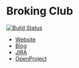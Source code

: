 # Broking Club
[![Build Status](https://travis-ci.org/BrokingClub/BrokingClub.svg)](https://travis-ci.org/BrokingClub/BrokingClub)  
* [Website](http://broking.club)  
* [Blog](http://blog.broking.club)  
* [JIRA](http://jira.it.dh-karlsruhe.de:8080/browse/BROKING)  
* [OpenProject](http://op.it.dh-karlsruhe.de/projects/dhbw_bc)
